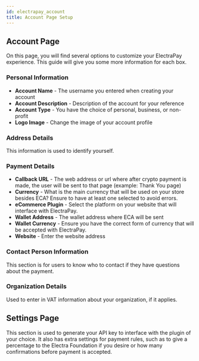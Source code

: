 ```yaml
---
id: electrapay_account
title: Account Page Setup
---
```


## Account Page

On this page, you will find several options to customize your ElectraPay experience. This guide will give you some more information for each box.

### Personal Information
* **Account Name** - The username you entered when creating your account
* **Account Description** - Description of the account for your reference
* **Account Type** - You have the choice of personal, business, or non-profit
* **Logo Image** - Change the image of your account profile 

### Address Details
This information is used to identify yourself.

### Payment Details
* **Callback URL** - The web address or url where after crypto payment is made, the user will be sent to that page (example: Thank You page)
* **Currency** - What is the main currency that will be used on your store besides ECA? Ensure to have at least one selected to avoid errors.
* **eCommerce Plugin** - Select the platform on your website that will interface with ElectraPay.
* **Wallet Address** - The wallet address where ECA will be sent
* **Wallet Currency** - Ensure you have the correct form of currency that will be accepted with ElectraPay.
* **Website** - Enter the website address

### Contact Person Information

This section is for users to know who to contact if they have questions about the payment.

### Organization Details

Used to enter in VAT information about your organization, if it applies.

## Settings Page

This section is used to generate your API key to interface with the plugin of your choice. It also has extra settings for payment rules, such as to give a percentage to the Electra Foundation if you desire or how many confirmations before payment is accepted.
